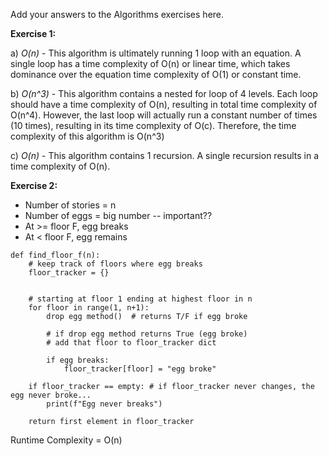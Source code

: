 Add your answers to the Algorithms exercises here.

**Exercise 1:**

a) *O(n)* - This algorithm is ultimately running 1 loop with an equation. A single loop has a time complexity of O(n) or linear time, which takes dominance over the equation time complexity of O(1) or constant time.

b) *O(n^3)* - This algorithm contains a nested for loop of 4 levels. Each loop should have a time complexity of O(n), resulting in total time complexity of O(n^4). However, the last loop will actually run a constant number of times (10 times), resulting in its time complexity of O(c). Therefore, the time complexity of this algorithm is O(n^3)

c) *O(n)* - This algorithm contains 1 recursion. A single recursion results in a time complexity of O(n).

**Exercise 2:** 


- Number of stories = n
- Number of eggs = big number  -- important??
- At >= floor F, egg breaks
- At < floor F, egg remains

```
def find_floor_f(n):
    # keep track of floors where egg breaks
    floor_tracker = {}

    
    # starting at floor 1 ending at highest floor in n
    for floor in range(1, n+1): 
        drop egg method()  # returns T/F if egg broke

        # if drop egg method returns True (egg broke)
        # add that floor to floor_tracker dict

        if egg breaks: 
            floor_tracker[floor] = "egg broke"

    if floor_tracker == empty: # if floor_tracker never changes, the egg never broke...
        print(f"Egg never breaks")

    return first element in floor_tracker

```
Runtime Complexity = O(n) 

